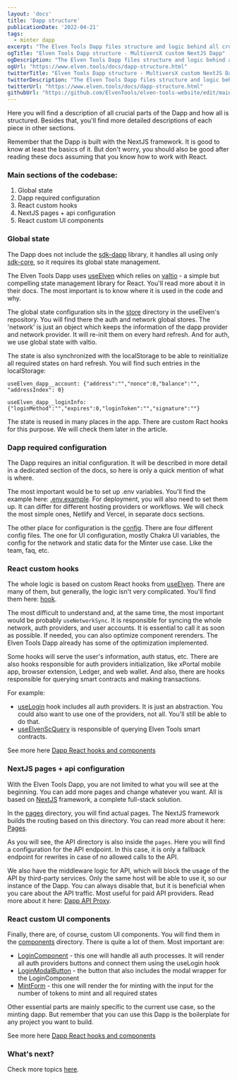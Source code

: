```yaml
---
layout: 'docs'
title: 'Dapp structure'
publicationDate: '2022-04-21'
tags:
  - minter dapp
excerpt: "The Elven Tools Dapp files structure and logic behind all crucial parts."
ogTitle: "Elven Tools Dapp structure - MultiversX custom NextJS Dapp"
ogDescription: "The Elven Tools Dapp files structure and logic behind all crucial parts."
ogUrl: "https://www.elven.tools/docs/dapp-structure.html"
twitterTitle: "Elven Tools Dapp structure - MultiversX custom NextJS Dapp"
twitterDescription: "The Elven Tools Dapp files structure and logic behind all crucial parts."
twitterUrl: "https://www.elven.tools/docs/dapp-structure.html"
githubUrl: "https://github.com/ElvenTools/elven-tools-website/edit/main/src/docs/dapp-structure.md"
---
```


Here you will find a description of all crucial parts of the Dapp and how all is structured. Besides that, you'll find more detailed descriptions of each piece in other sections.

Remember that the Dapp is built with the NextJS framework. It is good to know at least the basics of it. But don't worry, you should also be good after reading these docs assuming that you know how to work with React.

### Main sections of the codebase:

1. Global state
2. Dapp required configuration
3. React custom hooks
4. NextJS pages + api configuration
5. React custom UI components

### Global state

The Dapp does not include the [sdk-dapp](https://github.com/multiversx/mx-sdk-dapp) library, it handles all using only [sdk-core](https://github.com/multiversx/mx-sdk-js-core), so it requires its global state management.

The Elven Tools Dapp uses [useElven](https://www.useelven.com) which relies on [valtio](https://github.com/pmndrs/valtio) - a simple but compelling state management library for React. You'll read more about it in their docs. The most important is to know where it is used in the code and why.

The global state configuration sits in the [store](https://github.com/useElven/core/tree/main/src/store) directory in the useElven's repository. You will find there the auth and network global stores. The 'network' is just an object which keeps the information of the dapp provider and network provider. It will re-init them on every hard refresh. And for auth, we use global state with valtio.

The state is also synchronized with the localStorage to be able to reinitialize all required states on hard refresh. You will find such entries in the localStorage:

```
useElven_dapp__account: {"address":"","nonce":0,"balance":"", "addressIndex": 0}
```

```
useElven_dapp__loginInfo: {"loginMethod":"","expires":0,"loginToken":"","signature":""}
```

The state is reused in many places in the app. There are custom Ract hooks for this purpose. We will check them later in the article.

### Dapp required configuration

The Dapp requires an initial configuration. It will be described in more detail in a dedicated section of the docs, so here is only a quick mention of what is where.

The most important would be to set up .env variables. You'll find the example here: [.env.example](https://github.com/ElvenTools/elven-tools-dapp/blob/main/.env.example). For deployment, you will also need to set them up. It can differ for different hosting providers or workflows. We will check the most simple ones, Netlify and Vercel, in separate docs sections.

The other place for configuration is the [config](https://github.com/ElvenTools/elven-tools-dapp/tree/main/config). There are four different config files. The one for UI configuration, mostly Chakra UI variables, the config for the network and static data for the Minter use case. Like the team, faq, etc.

### React custom hooks

The whole logic is based on custom React hooks from [useElven](https://www.useelven.com). There are many of them, but generally, the logic isn't very complicated. You'll find them here: [hook](https://github.com/useElven/core/tree/main/src/hooks). 

The most difficult to understand and, at the same time, the most important would be probably `useNetworkSync`. It is responsible for syncing the whole network, auth providers, and user accounts. It is essential to call it as soon as possible. If needed, you can also optimize component rerenders. The Elven Tools Dapp already has some of the optimization implemented.

Some hooks will serve the user's information, auth status, etc. There are also hooks responsible for auth providers initialization, like xPortal mobile app, browser extension, Ledger, and web wallet. And also, there are hooks responsible for querying smart contracts and making transactions.

For example: 

- [useLogin](https://github.com/useElven/core/blob/main/src/hooks/useLogin.tsx) hook includes all auth providers. It is just an abstraction. You could also want to use one of the providers, not all. You'll still be able to do that.
- [useElvenScQuery](https://github.com/ElvenTools/elven-tools-dapp/blob/main/hooks/interaction/elvenScHooks/useElvenScQuery.tsx) is responsible of querying Elven Tools smart contracts.

See more here [Dapp React hooks and components](/docs/dapp-react-hooks-and-components.html)

### NextJS pages + api configuration

With the Elven Tools Dapp, you are not limited to what you will see at the beginning. You can add more pages and change whatever you want. All is based on [NextJS](https://nextjs.org/) framework, a complete full-stack solution.

In the [pages](https://github.com/ElvenTools/elven-tools-dapp/tree/main/pages) directory, you will find actual pages. The NextJS framework builds the routing based on this directory. You can read more about it here: [Pages](https://nextjs.org/docs/basic-features/pages).

As you will see, the API directory is also inside the `pages`. Here you will find a configuration for the API endpoint. In this case, it is only a fallback endpoint for rewrites in case of no allowed calls to the API.

We also have the middleware logic for API, which will block the usage of the API by third-party services. Only the same host will be able to use it, so our instance of the Dapp. You can always disable that, but it is beneficial when you care about the API traffic. Most useful for paid API providers. Read more about it here: [Dapp API Proxy](/docs/dapp-api-proxy.html).

### React custom UI components

Finally, there are, of course, custom UI components. You will find them in the [components](https://github.com/ElvenTools/elven-tools-dapp/tree/main/components) directory. There is quite a lot of them. Most important are: 

- [LoginComponent](https://github.com/ElvenTools/elven-tools-dapp/blob/main/components/core/LoginComponent.tsx) - this one will handle all auth processes. It will render all auth providers buttons and connect them using the useLogin hook
- [LoginModalButton](https://github.com/ElvenTools/elven-tools-dapp/blob/main/components/core/LoginModalButton.tsx) - the button that also includes the modal wrapper for the LoginComponent
- [MintForm](https://github.com/ElvenTools/elven-tools-dapp/blob/main/components/MintForm.tsx) - this one will render the for minting with the input for the number of tokens to mint and all required states

Other essential parts are mainly specific to the current use case, so the minting dapp. But remember that you can use this Dapp is the boilerplate for any project you want to build.

See more here [Dapp React hooks and components](/docs/dapp-react-hooks-and-components.html)

### What's next?

Check more topics [here](/docs/minter-dapp-introduction.html#more-detailed-docs).

